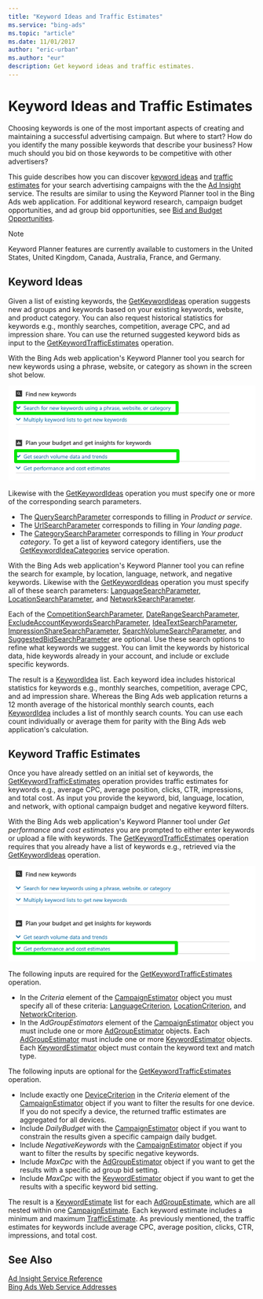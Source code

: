 ```yaml
---
title: "Keyword Ideas and Traffic Estimates"
ms.service: "bing-ads"
ms.topic: "article"
ms.date: 11/01/2017
author: "eric-urban"
ms.author: "eur"
description: Get keyword ideas and traffic estimates.
---
```

# Keyword Ideas and Traffic Estimates
Choosing keywords is one of the most important aspects of creating and maintaining a successful advertising campaign. But where to start? How do you identify the many possible keywords that describe your business? How much should you bid on those keywords to be competitive with other advertisers?

This guide describes how you can discover [keyword ideas](#keywordideas) and [traffic estimates](#keywordtrafficestimates) for your search advertising campaigns with the the [Ad Insight](~/ad-insight-service/ad-insight-service-reference.md) service. The results are similar to using the Keyword Planner tool in the Bing Ads web application. For additional keyword research, campaign budget opportunities, and ad group bid opportunities, see [Bid and Budget Opportunities](../guides/budget-bid-opportunities.md). 

> [!NOTE]
> Keyword Planner features are currently available to customers in the United States, United Kingdom, Canada, Australia, France, and Germany.

## <a name="keywordideas"></a>Keyword Ideas
Given a list of existing keywords, the [GetKeywordIdeas](~/ad-insight-service/getkeywordideas.md) operation suggests new ad groups and keywords based on your existing keywords, website, and product category. You can also request historical statistics for keywords e.g., monthly searches, competition, average CPC, and ad impression share. You can use the returned suggested keyword bids as input to the [GetKeywordTrafficEstimates](~/ad-insight-service/getkeywordtrafficestimates.md) operation.

With the Bing Ads web application's Keyword Planner tool you search for new keywords using a phrase, website, or category as shown in the screen shot below.
 
![GetKeywordIdeas to Keyword Planner UI](../guides/media/getkeywordideas-keyword-planner-ui.png "GetKeywordIdeas to Keyword Planner UI")

Likewise with the [GetKeywordIdeas](~/ad-insight-service/getkeywordideas.md) operation you must specify one or more of the corresponding search parameters.
-  The [QuerySearchParameter](~/ad-insight-service/querysearchparameter.md) corresponds to filling in *Product or service*.
-  The [UrlSearchParameter](~/ad-insight-service/urlsearchparameter.md) corresponds to filling in *Your landing page*.
-  The [CategorySearchParameter](~/ad-insight-service/categorysearchparameter.md) corresponds to filling in *Your product category*. To get a list of keyword category identifiers, use the [GetKeywordIdeaCategories](~/ad-insight-service/getkeywordideacategories.md) service operation.

With the Bing Ads web application's Keyword Planner tool you can refine the search for example, by location, language, network, and negative keywords. Likewise with the [GetKeywordIdeas](~/ad-insight-service/getkeywordideas.md) operation you must specify all of these search parameters: [LanguageSearchParameter](~/ad-insight-service/languagesearchparameter.md), [LocationSearchParameter](~/ad-insight-service/locationsearchparameter.md), and [NetworkSearchParameter](~/ad-insight-service/networksearchparameter.md). 

Each of the [CompetitionSearchParameter](~/ad-insight-service/competitionsearchparameter.md), [DateRangeSearchParameter](~/ad-insight-service/daterangesearchparameter.md), [ExcludeAccountKeywordsSearchParameter](~/ad-insight-service/excludeaccountkeywordssearchparameter.md), [IdeaTextSearchParameter](~/ad-insight-service/ideatextsearchparameter.md), [ImpressionShareSearchParameter](~/ad-insight-service/impressionsharesearchparameter.md), [SearchVolumeSearchParameter](~/ad-insight-service/searchvolumesearchparameter.md), and [SuggestedBidSearchParameter](~/ad-insight-service/suggestedbidsearchparameter.md) are optional. Use these search options to refine what keywords we suggest. You can limit the keywords by historical data, hide keywords already in your account, and include or exclude specific keywords.

The result is a [KeywordIdea](~/ad-insight-service/keywordidea.md) list. Each keyword idea includes historical statistics for keywords e.g., monthly searches, competition, average CPC, and ad impression share. Whereas the Bing Ads web application returns a 12 month average of the historical monthly search counts, each [KeywordIdea](~/ad-insight-service/keywordidea.md) includes a list of monthly search counts. You can use each count individually or average them for parity with the Bing Ads web application's calculation.

## <a name="keywordtrafficestimates"></a>Keyword Traffic Estimates
Once you have already settled on an initial set of keywords, the [GetKeywordTrafficEstimates](~/ad-insight-service/getkeywordtrafficestimates.md) operation provides traffic estimates for keywords e.g., average CPC, average position, clicks, CTR, impressions, and total cost. As input you provide the keyword, bid, language, location, and network, with optional campaign budget and negative keyword filters.

With the Bing Ads web application's Keyword Planner tool under *Get performance and cost estimates* you are prompted to either enter keywords or upload a file with keywords. The [GetKeywordTrafficEstimates](~/ad-insight-service/getkeywordtrafficestimates.md) operation requires that you already have a list of keywords e.g., retrieved via the [GetKeywordIdeas](~/ad-insight-service/getkeywordideas.md) operation. 

![GetKeywordTrafficEstimates to Keyword Planner UI](../guides/media/getkeywordtrafficestimates-keyword-planner-ui.png "GetKeywordTrafficEstimates to Keyword Planner UI")

The following inputs are required for the [GetKeywordTrafficEstimates](~/ad-insight-service/getkeywordtrafficestimates.md) operation.
-  In the *Criteria* element of the [CampaignEstimator](~/ad-insight-service/campaignestimator.md) object you must specify all of these criteria: [LanguageCriterion](~/ad-insight-service/languagecriterion.md), [LocationCriterion](~/ad-insight-service/locationcriterion.md), and [NetworkCriterion](~/ad-insight-service/networkcriterion.md).
- In the *AdGroupEstimators* element of the [CampaignEstimator](~/ad-insight-service/campaignestimator.md) object you must include one or more [AdGroupEstimator](~/ad-insight-service/adgroupestimator.md) objects. Each [AdGroupEstimator](~/ad-insight-service/adgroupestimator.md) must include one or more [KeywordEstimator](~/ad-insight-service/keywordestimator.md) objects. Each [KeywordEstimator](~/ad-insight-service/keywordestimator.md) object must contain the keyword text and match type.

The following inputs are optional for the [GetKeywordTrafficEstimates](~/ad-insight-service/getkeywordtrafficestimates.md) operation.
- Include exactly one [DeviceCriterion](~/ad-insight-service/devicecriterion.md) in the *Criteria* element of the [CampaignEstimator](~/ad-insight-service/campaignestimator.md) object if you want to filter the results for one device. If you do not specify a device, the returned traffic estimates are aggregated for all devices.
- Include *DailyBudget* with the [CampaignEstimator](~/ad-insight-service/campaignestimator.md) object if you want to constrain the results given a specific campaign daily budget.
- Include *NegativeKeywords* with the [CampaignEstimator](~/ad-insight-service/campaignestimator.md) object if you want to filter the results by specific negative keywords.
- Include *MaxCpc* with the [AdGroupEstimator](~/ad-insight-service/adgroupestimator.md) object if you want to get the results with a specific ad group bid setting.
- Include *MaxCpc* with the [KeywordEstimator](~/ad-insight-service/keywordestimator.md) object if you want to get the results with a specific keyword bid setting.

The result is a [KeywordEstimate](~/ad-insight-service/keywordestimate.md) list for each [AdGroupEstimate](~/ad-insight-service/adgroupestimate.md), which are all nested within one [CampaignEstimate](~/ad-insight-service/campaignestimate.md). Each keyword estimate includes a minimum and maximum [TrafficEstimate](~/ad-insight-service/trafficestimate.md). As previously mentioned, the traffic estimates for keywords include average CPC, average position, clicks, CTR, impressions, and total cost.

## See Also
[Ad Insight Service Reference](~/ad-insight-service/ad-insight-service-reference.md)  
[Bing Ads Web Service Addresses](../guides/web-service-addresses.md)  
